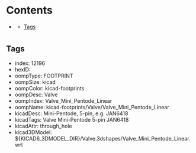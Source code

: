 



Contents
========

* [](#)
	* [Tags](#tags)

# 

## Tags

- index: 12196
- hexID: 
- oompType: FOOTPRINT
- oompSize: kicad
- oompColor: kicad-footprints
- oompDesc: Valve
- oompIndex: Valve_Mini_Pentode_Linear
- oompName: kicad-footprints/Valve/Valve_Mini_Pentode_Linear
- kicadDesc: Mini-Pentode, 5-pin, e.g. JAN6418
- kicadTags: Valve Mini-Pentode 5-pin JAN6418
- kicadAttr: through_hole
- kicad3DModel: ${KICAD6_3DMODEL_DIR}/Valve.3dshapes/Valve_Mini_Pentode_Linear.wrl
